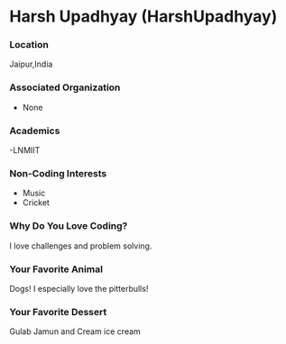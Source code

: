 # Harsh Upadhyay (HarshUpadhyay)

### Location
Jaipur,India

### Associated Organization
- None

### Academics
-LNMIIT

### Non-Coding Interests
- Music
- Cricket

### Why Do You Love Coding?
I love challenges and problem solving.

### Your Favorite Animal
Dogs! I especially love the pitterbulls!

### Your Favorite Dessert
Gulab Jamun and Cream ice cream 
